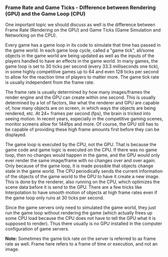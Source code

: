 ### Frame Rate and Game Ticks - Difference between Rendering (GPU) and the Game Loop (CPU)
One important topic we should discuss as well is the difference between Frame Rate (Rendering on the GPU) and Game Ticks (Game Simulation and Networking on the CPU).

Every game has a game loop in its code to simulate that time has passed in the game world. In each game loop cycle, called a "game tick", all/some objects in the game world are being updated as well as the inputs of the players handled to have an effects in the game world. In many games, the game loop is set to 30 ticks per second (every 33.3 milliseconds one tick), in some highly competitive games up to 64 and even 128 ticks per second to allow for the reaction time of players to matter more. The game tick rate is usually independent from the frame rate.

The frame rate is usually determined by how many images/frames the render engine and the GPU can create within one second. This is usually determined by a lot of factors, like what the renderer and GPU are capable of, how many objects are on screen, in which ways the objects are being rendered, etc. At 24+ frames per second (fps), the brain is tricked into seeing motion. In recent years, especially in the competitive gaming scenes, monitor screens allow for 144fps and more. Of course, the GPU still has to be capable of providing these high frame amounts first before they can be displayed.

The game loop is executed by the CPU, not the GPU. That is because the game code and game logic is executed on the CPU. If there was no game loop, then no changes would happen in the game, and the GPU would only ever render the same image/frame with no changes over and over again. Only because of the game loop, it is made possible that objects change state in the game world. The CPU periodically sends the current information of the objects of the game world to the GPU to have it create a new image. This is done by the renderer, also running on the CPU, which optimizes the scene data before it is send to the GPU. There are a few tricks like Interpolation to have smooth motion of objects at high frame rates even if the game loop only runs at 30 ticks per second.

Since the game servers only need to simulated the game world, they just run the game loop without rendering the game (which actually frees up some CPU load because the CPU does not have to tell the GPU what it is supposed to render). Thus there usually is no GPU installed in the computer configuration of game servers.

__Note:__ Sometimes the game tick rate on the server is referred to as frame rate as well. Frame here refers to a frame of time or execution, and not an image.

